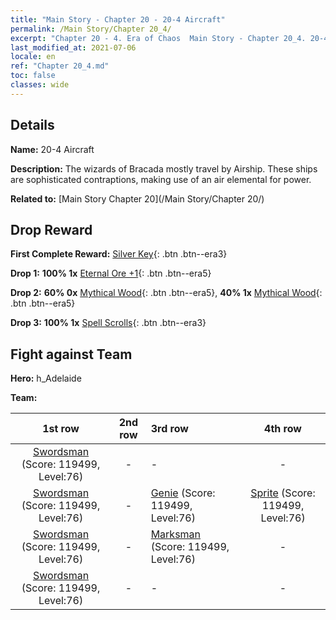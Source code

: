 ```yaml
---
title: "Main Story - Chapter 20 - 20-4 Aircraft"
permalink: /Main Story/Chapter 20_4/
excerpt: "Chapter 20 - 4. Era of Chaos  Main Story - Chapter 20_4. 20-4 Aircraft"
last_modified_at: 2021-07-06
locale: en
ref: "Chapter 20_4.md"
toc: false
classes: wide
---
```


## Details

 **Name:** 20-4 Aircraft

 **Description:** The wizards of Bracada mostly travel by Airship. These ships are sophisticated contraptions, making use of an air elemental for power.

 **Related to:** [Main Story Chapter 20](/Main Story/Chapter 20/)

## Drop Reward

 **First Complete Reward:** [Silver Key](/Items/con_693/){: .btn .btn--era3}

 **Drop 1:** **100% 1x** [Eternal Ore +1](/Items/mat_68/){: .btn .btn--era5}

 **Drop 2:** **60% 0x** [Mythical Wood](/Items/mat_62/){: .btn .btn--era5}, **40% 1x** [Mythical Wood](/Items/mat_62/){: .btn .btn--era5}

 **Drop 3:** **100% 1x** [Spell Scrolls](/Items/con_694/){: .btn .btn--era3}


## Fight against Team
 **Hero:** h_Adelaide

 **Team:**


  | 1st row | 2nd row | 3rd row | 4th row |
  |:----:|:----:|:----|:----:|
  | [Swordsman](/units/Swordsman/) (Score: 119499, Level:76)  | - | - | - |
  | [Swordsman](/units/Swordsman/) (Score: 119499, Level:76)  | - | [Genie](/units/Genie/) (Score: 119499, Level:76)  | [Sprite](/units/Sprite/) (Score: 119499, Level:76)  |
  | [Swordsman](/units/Swordsman/) (Score: 119499, Level:76)  | - | [Marksman](/units/Marksman/) (Score: 119499, Level:76)  | - |
  | [Swordsman](/units/Swordsman/) (Score: 119499, Level:76)  | - | - | - |


